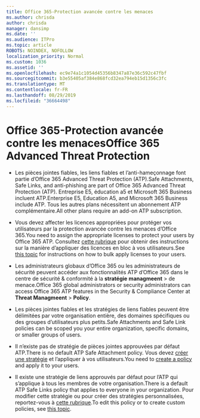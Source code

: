```yaml
---
title: Office 365-Protection avancée contre les menaces
ms.author: chrisda
author: chrisda
manager: dansimp
ms.date: ''
ms.audience: ITPro
ms.topic: article
ROBOTS: NOINDEX, NOFOLLOW
localization_priority: Normal
ms.custom: 1036
ms.assetid: ''
ms.openlocfilehash: ec9e74a1c1054d45356b8347a87e36c592c47fbf
ms.sourcegitcommit: b3e55405af384e868fcd32ea794eb15d1356c3fc
ms.translationtype: MT
ms.contentlocale: fr-FR
ms.lasthandoff: 08/29/2019
ms.locfileid: "36664498"
---
```

# <a name="office-365-advanced-threat-protection"></a><span data-ttu-id="cbd36-102">Office 365-Protection avancée contre les menaces</span><span class="sxs-lookup"><span data-stu-id="cbd36-102">Office 365 Advanced Threat Protection</span></span>

- <span data-ttu-id="cbd36-103">Les pièces jointes fiables, les liens fiables et l’anti-hameçonnage font partie d’Office 365 Advanced Threat Protection (ATP).</span><span class="sxs-lookup"><span data-stu-id="cbd36-103">Safe Attachments, Safe Links, and anti-phishing are part of Office 365 Advanced Threat Protection (ATP).</span></span> <span data-ttu-id="cbd36-104">Entreprise E5, éducation a5 et Microsoft 365 Business incluent ATP.</span><span class="sxs-lookup"><span data-stu-id="cbd36-104">Enterprise E5, Education A5, and Microsoft 365 Business include ATP.</span></span> <span data-ttu-id="cbd36-105">Tous les autres plans nécessitent un abonnement ATP complémentaire.</span><span class="sxs-lookup"><span data-stu-id="cbd36-105">All other plans require an add-on ATP subscription.</span></span>

- <span data-ttu-id="cbd36-106">Vous devez affecter les licences appropriées pour protéger vos utilisateurs par la protection avancée contre les menaces d’Office 365.</span><span class="sxs-lookup"><span data-stu-id="cbd36-106">You need to assign the appropriate licenses to protect your users by Office 365 ATP.</span></span> <span data-ttu-id="cbd36-107">Consultez [cette rubrique](https://docs.microsoft.com/office365/admin/subscriptions-and-billing/assign-licenses-to-users) pour obtenir des instructions sur la manière d’appliquer des licences en bloc à vos utilisateurs.</span><span class="sxs-lookup"><span data-stu-id="cbd36-107">See [this topic](https://docs.microsoft.com/office365/admin/subscriptions-and-billing/assign-licenses-to-users) for instructions on how to bulk apply licenses to your users.</span></span>

- <span data-ttu-id="cbd36-108">Les administrateurs globaux d’Office 365 ou les administrateurs de sécurité peuvent accéder aux fonctionnalités ATP d’Office 365 dans le centre de sécurité & conformité à la **stratégie** **managmeent** \> de menace.</span><span class="sxs-lookup"><span data-stu-id="cbd36-108">Office 365 global administrators or security administrators can access Office 365 ATP features in the Security & Compliance Center at **Threat Managmeent** \> **Policy**.</span></span>

- <span data-ttu-id="cbd36-109">Les pièces jointes fiables et les stratégies de liens fiables peuvent être délimitées par votre organisation entière, des domaines spécifiques ou des groupes d’utilisateurs plus petits.</span><span class="sxs-lookup"><span data-stu-id="cbd36-109">Safe Attachments and Safe Link policies can be scoped you your entire organization, specific domains, or smaller groups of users.</span></span>

- <span data-ttu-id="cbd36-110">Il n’existe pas de stratégie de pièces jointes approuvées par défaut ATP.</span><span class="sxs-lookup"><span data-stu-id="cbd36-110">There is no default ATP Safe Attachment policy.</span></span> <span data-ttu-id="cbd36-111">Vous devez [créer une stratégie](https://docs.microsoft.com/office365/securitycompliance/set-up-atp-safe-attachments-policies) et l’appliquer à vos utilisateurs.</span><span class="sxs-lookup"><span data-stu-id="cbd36-111">You need to [create a policy](https://docs.microsoft.com/office365/securitycompliance/set-up-atp-safe-attachments-policies) and apply it to your users.</span></span>

- <span data-ttu-id="cbd36-112">Il existe une stratégie de liens approuvés par défaut pour l’ATP qui s’applique à tous les membres de votre organisation.</span><span class="sxs-lookup"><span data-stu-id="cbd36-112">There is a default ATP Safe Links policy that applies to everyone in your organization.</span></span> <span data-ttu-id="cbd36-113">Pour modifier cette stratégie ou pour créer des stratégies personnalisées, reportez-vous à [cette rubrique](https://docs.microsoft.com/office365/securitycompliance/set-up-atp-safe-links-policies).</span><span class="sxs-lookup"><span data-stu-id="cbd36-113">To edit this policy or to create custom policies, see [this topic](https://docs.microsoft.com/office365/securitycompliance/set-up-atp-safe-links-policies).</span></span>

